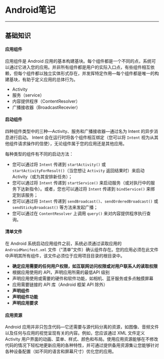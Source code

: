 # Android笔记

***
## 基础知识

#### 应用组件
应用组件是 Android 应用的基本构建基块。每个组件都是一个不同的点，系统可以通过它进入您的应用。并非所有组件都是用户的实际入口点，有些组件相互依赖，但每个组件都以独立实体形式存在，并发挥特定作用—每个组件都是唯一的构建基块，有助于定义应用的总体行为。

* Activity
* 服务（service）
* 内容提供程序（ContentResolver）
* 广播接收器（BroadcastRecevier）

#### 启动组件
四种组件类型中的三种—Activity、服务和广播接收器—通过名为 Intent 的异步消息进行启动。 Intent 会在运行时将各个组件相互绑定（您可以将 `Intent` 视为从其他组件请求操作的信使），无论组件属于您的应用还是其他应用。

每种类型的组件有不同的启动方法：

* 您可以通过将 `Intent` 传递到 `startActivity()` 或 `startActivityForResult()`（当您想让 `Activity` 返回结果时）来启动 Activity（或为其安排新任务）；
* 您可以通过将 `Intent` 传递到 `startService()` 来启动服务（或对执行中的服务下达新指令）。或者，您也可以通过将 `Intent` 传递到 `bindService()` 来绑定到该服务；
* 您可以通过将 `Intent` 传递到 `sendBroadcast()`、`sendOrderedBroadcast()` 或 `sendStickyBroadcast()` 等方法来发起广播；
* 您可以通过在 `ContentResolver` 上调用 `query()` 来对内容提供程序执行查询。

#### 清单文件
在 Android 系统启动应用组件之前，系统必须通过读取应用的 `AndroidManifest.xml` 文件（“清单”文件）确认组件存在。您的应用必须在此文件中声明其所有组件，该文件必须位于应用项目目录的根目录中。

* **确定应用需要的任何用户权限，如互联网访问权限或对用户联系人的读取权限**
* 根据应用使用的 API，声明应用所需的最低API 级别
* 声明应用使用或需要的硬件和软件功能，如相机、蓝牙服务或多点触摸屏幕
* 应用需要链接的 API 库（Android 框架 API 除外）
* **声明组件**
* **声明组件功能**
* **声明应用要求**

#### 应用资源
Android 应用并非只包含代码—它还需要与源代码分离的资源，如图像、音频文件以及任何与应用的视觉呈现有关的内容。例如，您应该通过 XML 文件定义 Activity 用户界面的动画、菜单、样式、颜色和布局。使用应用资源能够在不修改代码的情况下轻松地更新应用的各种特性，并可通过提供备用资源集让您能够针对各种设备配置（如不同的语言和屏幕尺寸）优化您的应用。
